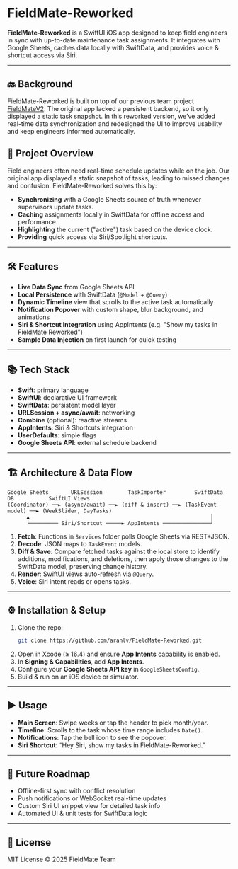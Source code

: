 # FieldMate-Reworked

**FieldMate-Reworked** is a SwiftUI iOS app designed to keep field engineers in sync with up-to-date maintenance task assignments. It integrates with Google Sheets, caches data locally with SwiftData, and provides voice & shortcut access via Siri.

---

## 🔙 Background

FieldMate-Reworked is built on top of our previous team project [FieldMateV2](https://github.com/ArdiansyahAsrifah/FieldMateV2). The original app lacked a persistent backend, so it only displayed a static task snapshot. In this reworked version, we’ve added real-time data synchronization and redesigned the UI to improve usability and keep engineers informed automatically.

## 🚀 Project Overview

Field engineers often need real-time schedule updates while on the job. Our original app displayed a static snapshot of tasks, leading to missed changes and confusion. FieldMate-Reworked solves this by:

- **Synchronizing** with a Google Sheets source of truth whenever supervisors update tasks.
- **Caching** assignments locally in SwiftData for offline access and performance.
- **Highlighting** the current ("active") task based on the device clock.
- **Providing** quick access via Siri/Spotlight shortcuts.

---

## 🛠 Features

- **Live Data Sync** from Google Sheets API
- **Local Persistence** with SwiftData (`@Model` + `@Query`)
- **Dynamic Timeline** view that scrolls to the active task automatically
- **Notification Popover** with custom shape, blur background, and animations
- **Siri & Shortcut Integration** using AppIntents (e.g. "Show my tasks in FieldMate Reworked")
- **Sample Data Injection** on first launch for quick testing

---

## 📚 Tech Stack

- **Swift**: primary language  
- **SwiftUI**: declarative UI framework  
- **SwiftData**: persistent model layer  
- **URLSession + async/await**: networking  
- **Combine** (optional): reactive streams  
- **AppIntents**: Siri & Shortcuts integration  
- **UserDefaults**: simple flags  
- **Google Sheets API**: external schedule backend  

---

## 🏗 Architecture & Data Flow

```plaintext
Google Sheets       URLSession        TaskImporter         SwiftData DB           SwiftUI Views
(Coordinator) ──► (async/await) ──► (diff & insert) ──► (TaskEvent model) ──► (WeekSlider, DayTasks)
      ▲                                                         │
      └───────── Siri/Shortcut ─────► AppIntents ───────────────┘
```

1. **Fetch**: Functions in `Services` folder polls Google Sheets via REST+JSON.  
2. **Decode**: JSON maps to `TaskEvent` models.  
3. **Diff & Save**: Compare fetched tasks against the local store to identify additions, modifications, and deletions, then apply those changes to the SwiftData model, preserving change history.  
4. **Render**: SwiftUI views auto-refresh via `@Query`.  
5. **Voice**: Siri intent reads or opens tasks.

---

## ⚙️ Installation & Setup

1. Clone the repo:  
   ```bash
   git clone https://github.com/aranlv/FieldMate-Reworked.git
   ```
2. Open in Xcode (≥ 16.4) and ensure **App Intents** capability is enabled.  
3. In **Signing & Capabilities**, add **App Intents**.  
4. Configure your **Google Sheets API key** in `GoogleSheetsConfig`.  
5. Build & run on an iOS device or simulator.  

---

## ▶️ Usage

- **Main Screen**: Swipe weeks or tap the header to pick month/year.  
- **Timeline**: Scrolls to the task whose time range includes `Date()`.  
- **Notifications**: Tap the bell icon to see the popover.  
- **Siri Shortcut**: “Hey Siri, show my tasks in FieldMate-Reworked.”

---

## 📝 Future Roadmap

- Offline-first sync with conflict resolution  
- Push notifications or WebSocket real-time updates  
- Custom Siri UI snippet view for detailed task info  
- Automated UI & unit tests for SwiftData logic

---

## 🏅 License

MIT License © 2025 FieldMate Team
